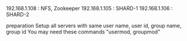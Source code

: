 192.168.1.108 : NFS, Zookeeper
192.168.1.105 : SHARD-1
192.168.1.106 : SHARD-2

preparation
Setup all servers with same user name, user id, group name, group id
You may need these commands "usermod, groupmod"
